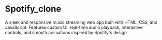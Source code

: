 # Spotify_clone
A sleek and responsive music streaming web app built with HTML, CSS, and JavaScript. Features custom UI, real-time audio playback, interactive controls, and smooth animations inspired by Spotify's design
